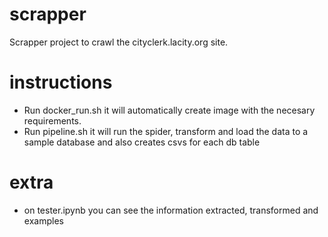 # scrapper
Scrapper project to crawl the cityclerk.lacity.org site.

# instructions
- Run docker_run.sh it will automatically create image with the necesary requirements.
- Run pipeline.sh it will run the spider, transform and load the data to a sample database and also creates csvs for each db table

# extra
- on tester.ipynb you can see the information extracted, transformed and examples
